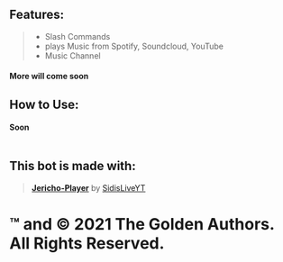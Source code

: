 ## Features:
> - Slash Commands
> - plays Music from Spotify, Soundcloud, YouTube
> - Music Channel
#### More will come soon

## How to Use:

#### Soon

```Shell

```

## This bot is made with:
> [**Jericho-Player**](https://github.com/SidisLiveYT/Jericho-Player) by [SidisLiveYT](https://github.com/SidisLiveYT)
> 

# ™ and © 2021 The Golden Authors. All Rights Reserved.
